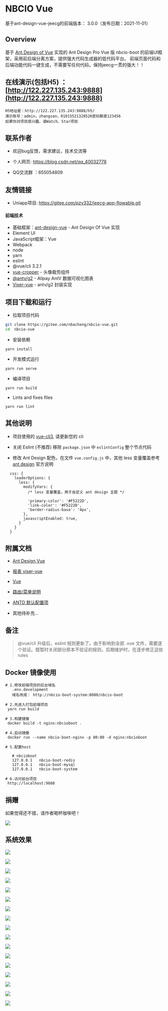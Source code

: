 NBCIO Vue
====

基于ant-design-vue-jeecg的前端版本： 3.0.0（发布日期：2021-11-01）

Overview
----

基于 [Ant Design of Vue](https://vuecomponent.github.io/ant-design-vue/docs/vue/introduce-cn/) 实现的 Ant Design Pro  Vue 版
nbcio-boot 的前端UI框架，采用前后端分离方案，提供强大代码生成器的低代码平台。
前端页面代码和后端功能代码一键生成，不需要写任何代码，保持jeecg一贯的强大！！

## 在线演示(包括H5) ：[http://122.227.135.243:9888](http://122.227.135.243:9888)

    H5地址是：http://122.227.135.243:9888/h5/
    演示账号：admin，zhangsan，01015521328526密码都是123456
	如果你对项目感兴趣，请Watch、Star项目

## 联系作者
- 欢迎bug反馈，需求建议，技术交流等

- 个人网页:  https://blog.csdn.net/qq_40032778

- QQ交流群 ：655054809

## 友情链接
- Uniapp项目: https://gitee.com/pzy332/jeecg-app-flowable.git 

#### 前端技术
 
- 基础框架：[ant-design-vue](https://github.com/vueComponent/ant-design-vue) - Ant Design Of Vue 实现
- Element UI 
- JavaScript框架：Vue
- Webpack
- node
- yarn
- eslint
- @vue/cli 3.2.1
- [vue-cropper](https://github.com/xyxiao001/vue-cropper) - 头像裁剪组件
- [@antv/g2](https://antv.alipay.com/zh-cn/index.html) - Alipay AntV 数据可视化图表
- [Viser-vue](https://viserjs.github.io/docs.html#/viser/guide/installation)  - antv/g2 封装实现



项目下载和运行
----

- 拉取项目代码
```bash
git clone https://gitee.com/nbacheng/nbcio-vue.git
cd  nbcio-vue
```

- 安装依赖
```
yarn install
```

- 开发模式运行
```
yarn run serve
```

- 编译项目
```
yarn run build
```

- Lints and fixes files
```
yarn run lint
```



其他说明
----

- 项目使用的 [vue-cli3](https://cli.vuejs.org/guide/), 请更新您的 cli

- 关闭 Eslint (不推荐) 移除 `package.json` 中 `eslintConfig` 整个节点代码

- 修改 Ant Design 配色，在文件 `vue.config.js` 中，其他 less 变量覆盖参考 [ant design](https://ant.design/docs/react/customize-theme-cn) 官方说明
```ecmascript 6
  css: {
    loaderOptions: {
      less: {
        modifyVars: {
          /* less 变量覆盖，用于自定义 ant design 主题 */

          'primary-color': '#F5222D',
          'link-color': '#F5222D',
          'border-radius-base': '4px',
        },
        javascriptEnabled: true,
      }
    }
  }
```



附属文档
----
- [Ant Design Vue](https://vuecomponent.github.io/ant-design-vue/docs/vue/introduce-cn)

- [报表 viser-vue](https://viserjs.github.io/demo.html#/viser/bar/basic-bar)

- [Vue](https://cn.vuejs.org/v2/guide)

- [路由/菜单说明](https://github.com/zhangdaiscott/jeecg-boot/tree/master/ant-design-vue-jeecg/src/router/README.md)

- [ANTD 默认配置项](https://github.com/zhangdaiscott/jeecg-boot/tree/master/ant-design-vue-jeecg/src/defaultSettings.js)

- 其他待补充...


备注
----

> @vue/cli 升级后，eslint 规则更新了。由于影响到全部 .vue 文件，需要逐个验证。既暂时关闭部分原本不验证的规则，后期维护时，在逐步修正这些 rules


Docker 镜像使用
----

 ``` 
# 1.修改前端项目的后台域名
    .env.development
    域名改成： http://nbcio-boot-system:8080/nbcio-boot
   
# 2.先进入打包前端项目
  yarn run build

# 3.构建镜像
  docker build -t nginx:nbcioboot .

# 4.启动镜像
  docker run --name nbcio-boot-nginx -p 80:80 -d nginx:nbcioboot

# 5.配置host

    # nbcioboot
    127.0.0.1   nbcio-boot-redis
    127.0.0.1   nbcio-boot-mysql
    127.0.0.1   nbcio-boot-system
  
# 6.访问前台项目
  http://localhost:9888
``` 
## 捐赠 

如果觉得还不错，请作者喝杯咖啡吧！

![](https://oscimg.oschina.net/oscnet/up-58088c35672c874bd5a95c2327300d44dca.png)
 
  系统效果
   ----
   ![](https://oscimg.oschina.net/oscnet/up-ce7d9e52f39df3c7c9c08fae2233b843c86.png)
   
   ![](https://oscimg.oschina.net/oscnet/up-5a590c9f230541b58d89a3d44c23de7ae2d.png)
   
   ![](https://oscimg.oschina.net/oscnet/up-0b37ae7cf543b1ccc92f04a89c242866a25.png)
   
   ![](https://oscimg.oschina.net/oscnet/up-a5dcf863f39bb9bb81493b71eb46b51b884.png)
   
   ![](https://oscimg.oschina.net/oscnet/up-971d9321e22618ad70db56bbc1a6de77e9c.png)
   
   ![](https://oscimg.oschina.net/oscnet/up-e9182f6d379a37f8a03f347beeeca4cc7ca.png)
   
   ![](https://oscimg.oschina.net/oscnet/up-639599563b744e92ee9533f5e040d37c6ce.png)
   
   ![](https://oscimg.oschina.net/oscnet/up-1cca12b07f43edf134df5df66c9781972aa.png)
   
   ![](https://oscimg.oschina.net/oscnet/up-d2b8047ace2640dd190891fb78c3a58fd7e.png)
   
   ![](https://oscimg.oschina.net/oscnet/up-db16aa50ad36d0e6acf64034db270aefb5a.png)

   ![](https://oscimg.oschina.net/oscnet/up-088311c5367c583703473389478514c653f.png)

   ![](https://oscimg.oschina.net/oscnet/up-9e800cbcd809a118b90cd8925187ff9633d.png)

   ![](https://oscimg.oschina.net/oscnet/up-71a44b1e44c656155b90eadd64edf3ce2a0.png)
   
   ![](https://oscimg.oschina.net/oscnet/up-dfb183d37a7ac8b7c66af4e84fc120da1e1.png)
   
   ![](https://oscimg.oschina.net/oscnet/up-9f41d75e82ff682061dcfaec0ff6cb3954d.png)
   
   ![](https://oscimg.oschina.net/oscnet/up-6af11135ef1e923ef9f75af716886bc1b51.png)
   
   ![](https://oscimg.oschina.net/oscnet/up-cc49627b43df4c9abe7baf68272523c70e1.png)
